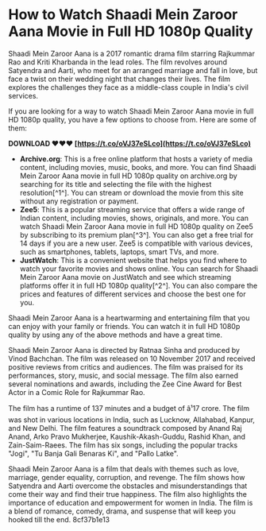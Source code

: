 # How to Watch Shaadi Mein Zaroor Aana Movie in Full HD 1080p Quality
 
Shaadi Mein Zaroor Aana is a 2017 romantic drama film starring Rajkummar Rao and Kriti Kharbanda in the lead roles. The film revolves around Satyendra and Aarti, who meet for an arranged marriage and fall in love, but face a twist on their wedding night that changes their lives. The film explores the challenges they face as a middle-class couple in India's civil services.
 
If you are looking for a way to watch Shaadi Mein Zaroor Aana movie in full HD 1080p quality, you have a few options to choose from. Here are some of them:
 
**DOWNLOAD ❤❤❤ [https://t.co/oVJ37eSLco](https://t.co/oVJ37eSLco)**


 
- **Archive.org**: This is a free online platform that hosts a variety of media content, including movies, music, books, and more. You can find Shaadi Mein Zaroor Aana movie in full HD 1080p quality on archive.org by searching for its title and selecting the file with the highest resolution[^1^]. You can stream or download the movie from this site without any registration or payment.
- **Zee5**: This is a popular streaming service that offers a wide range of Indian content, including movies, shows, originals, and more. You can watch Shaadi Mein Zaroor Aana movie in full HD 1080p quality on Zee5 by subscribing to its premium plan[^3^]. You can also get a free trial for 14 days if you are a new user. Zee5 is compatible with various devices, such as smartphones, tablets, laptops, smart TVs, and more.
- **JustWatch**: This is a convenient website that helps you find where to watch your favorite movies and shows online. You can search for Shaadi Mein Zaroor Aana movie on JustWatch and see which streaming platforms offer it in full HD 1080p quality[^2^]. You can also compare the prices and features of different services and choose the best one for you.

Shaadi Mein Zaroor Aana is a heartwarming and entertaining film that you can enjoy with your family or friends. You can watch it in full HD 1080p quality by using any of the above methods and have a great time.
  
Shaadi Mein Zaroor Aana is directed by Ratnaa Sinha and produced by Vinod Bachchan. The film was released on 10 November 2017 and received positive reviews from critics and audiences. The film was praised for its performances, story, music, and social message. The film also earned several nominations and awards, including the Zee Cine Award for Best Actor in a Comic Role for Rajkummar Rao.
 
The film has a runtime of 137 minutes and a budget of â¹17 crore. The film was shot in various locations in India, such as Lucknow, Allahabad, Kanpur, and New Delhi. The film features a soundtrack composed by Anand Raj Anand, Arko Pravo Mukherjee, Kaushik-Akash-Guddu, Rashid Khan, and Zain-Saim-Raees. The film has six songs, including the popular tracks "Jogi", "Tu Banja Gali Benaras Ki", and "Pallo Latke".
 
Shaadi Mein Zaroor Aana is a film that deals with themes such as love, marriage, gender equality, corruption, and revenge. The film shows how Satyendra and Aarti overcome the obstacles and misunderstandings that come their way and find their true happiness. The film also highlights the importance of education and empowerment for women in India. The film is a blend of romance, comedy, drama, and suspense that will keep you hooked till the end.
 8cf37b1e13
 
